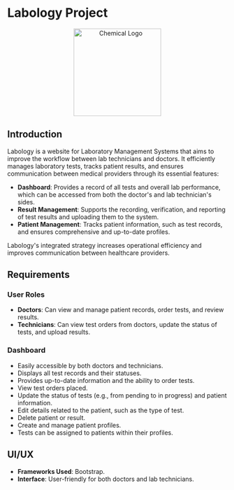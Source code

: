 # Labology Project

<p align="center">
  <img src="https://drive.google.com/uc?export=view&id=1eP_E6wWvZACpOk0ng2MiQ9xqVkZHbgNd" alt="Chemical Logo" width="200"/>
</p>


## Introduction

Labology is a website for Laboratory Management Systems that aims to improve the workflow between lab technicians and doctors. It efficiently manages laboratory tests, tracks patient results, and ensures communication between medical providers through its essential features:

- **Dashboard**: Provides a record of all tests and overall lab performance, which can be accessed from both the doctor's and lab technician's sides.
- **Result Management**: Supports the recording, verification, and reporting of test results and uploading them to the system.
- **Patient Management**: Tracks patient information, such as test records, and ensures comprehensive and up-to-date profiles.

Labology's integrated strategy increases operational efficiency and improves communication between healthcare providers.

## Requirements

### User Roles

- **Doctors**: Can view and manage patient records, order tests, and review results.
- **Technicians**: Can view test orders from doctors, update the status of tests, and upload results.

### Dashboard

- Easily accessible by both doctors and technicians.
- Displays all test records and their statuses.
- Provides up-to-date information and the ability to order tests.
- View test orders placed.
- Update the status of tests (e.g., from pending to in progress) and patient information.
- Edit details related to the patient, such as the type of test.
- Delete patient or result.
- Create and manage patient profiles.
- Tests can be assigned to patients within their profiles.

## UI/UX

- **Frameworks Used**: Bootstrap.
- **Interface**: User-friendly for both doctors and lab technicians.

